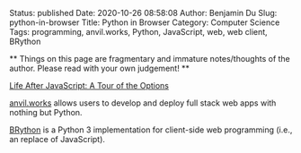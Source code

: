 Status: published
Date: 2020-10-26 08:58:08
Author: Benjamin Du
Slug: python-in-browser
Title: Python in Browser
Category: Computer Science
Tags: programming, anvil.works, Python, JavaScript, web, web client, BRython

**
Things on this page are fragmentary and immature notes/thoughts of the author.
Please read with your own judgement!
**

[Life After JavaScript: A Tour of the Options](https://anvil.works/blog/python-in-the-browser-talk)


[anvil.works](https://anvil.works/)
allows users to develop and deploy full stack web apps with nothing but Python.

[BRython](https://brython.info/)
is a Python 3 implementation for client-side web programming 
(i.e., an replace of JavaScript).
